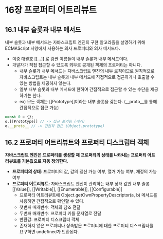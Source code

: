 # 16장 프로퍼티 어트리뷰트

## 16.1 내부 슬롯과 내부 메서드
내부 슬롯과 내부 메서드는 자바스크립트 엔진의 구현 알고리즘을 설명하기 위해 ECMAScript 사양에서 사용하는 의사 프로퍼티와 의사 메서드다. 
- 이중 대괄호 [[...]] 로 감싼 이름들이 내부 슬롯과 내부 메서드이다.
- 개발자가 직접 접근할 수 있도록 외부로 공개된 객체의 프로퍼티는 아니다.
  - 내부 슬롯과 내부 메서드는 자바스크립트 엔진의 내부 로직이므로 원칙적으로 자바스크립트는 내부 슬롯과 내부 메서드에 직접적으로 접근하거나 호출할 수 있는 방법을 제공하지 않는다.
  - 일부 내부 슬롯과 내부 메서드에 한하여 간접적으로 접근할 수 있는 수단을 제공하기는 한다.
  - ex) 모든 객체는 [[Prototype]]이라는 내부 슬롯을 갖는다. (__proto__를 통해 간접적으로 접근 가능)
```jsx
const 0 = {};
o.[[Prototype]] // -> 접근 불가능 (에러)
o.__proto__ // -> 간접적 접근 (Object.prototype)
```

## 16.2 프로퍼티 어트리뷰트와 프로퍼티 디스크립터 객체
**자바스크립트 엔진은 프로퍼티를 생성할 때 프로퍼티의 상태를 나타내는 프로퍼티 어트리뷰트를 기본값으로 자동 정의한다.**
- **프로퍼티의 상태**: 프로퍼티의 값, 값의 갱신 가능 여부, 열거 가능 여부, 재정의 가능 여부
- **프로퍼티 어트리뷰트**: 자바스크립트 엔진이 관리하는 내부 상태 값인 내부 슬롯 [[Value]], [[Writable]], [[Enumerable]], [[Configurable]]
  - 프로퍼티 어트리뷰트에 Object.getOwnPropertyDescriptor(a, b) 메서드를 사용하면 간접적으로 확인할 수 있다.
  - 첫번째 매개변수: 객체의 참조 전달
  - 두번째 매개변수: 프로퍼티 키를 문자열로 전달
  - 반환값: 프로퍼티 디스크립터 객체
  - 존재하지 않은 프로퍼티나 상속받은 프로퍼티에 대한 프로퍼티 디스크립터를 요구하면 undefined가 반환된다.
